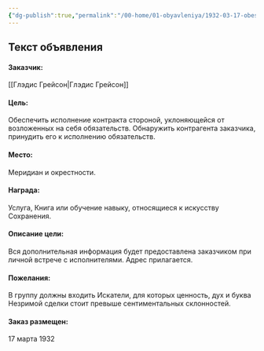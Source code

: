 ```yaml
---
{"dg-publish":true,"permalink":"/00-home/01-obyavleniya/1932-03-17-obespe-ch-it-ispolnenie-kontrakta/","tags":["сюжет/объявление"]}
---
```



## Текст объявления
#### Заказчик: 
[[Глэдис Грейсон\|Глэдис Грейсон]]
#### Цель: 
Обеспечить исполнение контракта стороной, уклоняющейся от возложенных на себя обязательств. Обнаружить контрагента заказчика, принудить его к исполнению обязательств.
#### Место: 
Меридиан и окрестности. 
#### Награда: 
Услуга, Книга или обучение навыку, относящиеся к искусству Сохранения. 
#### Описание цели:
Вся дополнительная информация будет предоставлена заказчиком при личной встрече с исполнителями. Адрес прилагается. 
#### Пожелания: 
В группу должны входить Искатели, для которых ценность, дух и буква Незримой сделки стоит превыше сентиментальных склонностей. 
#### Заказ размещен:
17 марта 1932